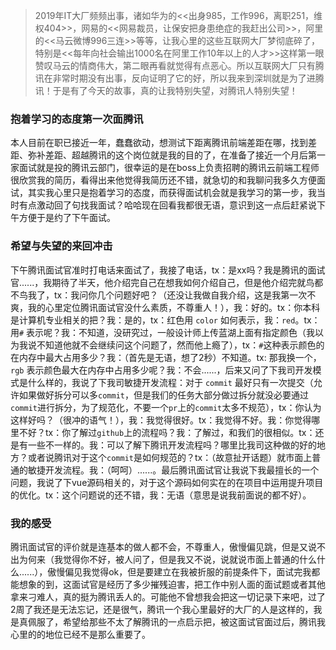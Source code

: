 > 2019年IT大厂频频出事，诸如华为的<<出身985，工作996，离职251，维权404>>，网易的<<网易裁员，让保安把身患绝症的我赶出公司>>，阿里的<<马云微博996三连>>等等，让我心里的这些互联网大厂梦彻底碎了，特别是<<每年向社会输出1000名在阿里工作10年以上的人才>>这样第一眼赞叹马云的情商伟大，第二眼再看就觉得有点恶心。所以互联网大厂只有腾讯在非常时期没有出事，反向证明了它的好，所以我来到深圳就是为了进腾讯！于是有了今天的故事，真的让我特别失望，对腾讯人特别失望！

### 抱着学习的态度第一次面腾讯

本人目前在职已接近一年，蠢蠢欲动，想测试下距离腾讯前端差距在哪，找到差距、弥补差距、超越腾讯的这个岗位就是我的目的了，在准备了接近一个月后第一家面试就是投的腾讯云部门，很幸运的是在boss上负责招聘的腾讯云前端工程师很欣赏我的简历，看得出来他觉得我简历还不错，就急切的和我聊问我多久方便面试，其实我心里只是抱着学习的态度，而获得面试机会就是我学习的第一步，我当时有点激动回了句找我面试？哈哈现在回看我都很无语，意识到这一点后赶紧说下午方便于是约了下午面试。

### 希望与失望的来回冲击

下午腾讯面试官准时打电话来面试了，我接了电话，tx：是xx吗？我是腾讯的面试官......，我期待了半天，他介绍完自己在想我如何介绍自己，但是他介绍完就鸟都不鸟我了，tx：我问你几个问题好吧？（还没让我做自我介绍，这是我第一次不爽，我的心里定位腾讯面试官没什么素质，不尊重人！），我：好的。tx：你本科是计算机专业相关的把？我：是的，tx：红色用 `color` 如何表示，我：`red`。tx：用`#` 表示呢？我：不知道，没研究过，一般设计师上传蓝湖上面有指定颜色（我以为我说不知道他就不会继续问这个问题了，然而他上瘾了），tx：`#`这种表示颜色的在内存中最大占用多少？我：（首先是无语，想了2秒）不知道。tx: 那我换一个，`rgb` 表示颜色最大在内存中占用多少呢？我：不会......，后来又问了下我司开发模式是什么样的，我说了下我司敏捷开发流程：对于 `commit` 最好只有一次提交（允许如果做好拆分可以多`commit`，但是我们的任务大部分做过拆分就没必要通过`commit`进行拆分，为了规范化，不要一个`pr`上的`commit`太多不规范），tx：你认为这样好吗？（很冲的语气！），我：我觉得很好。tx：我觉得不好。我：你觉得哪里不好？tx：你了解过`github`上的流程吗？我：了解过，和我们的很相似。tx：还是有一些不一样的。我：可以了解下腾讯开发流程吗？哪里比我司这种做的好的地方？或者说腾讯对于这个`commit`是如何规范的？tx：（故意扯开话题）就市面上普通的敏捷开发流程。我：（呵呵）......。最后腾讯面试官让我说下我最擅长的一个问题，我说了下vue源码相关的，对于这个源码如何实在的在项目中运用提升项目的优化。tx：这个问题说的还不错，我：无语（意思是说我前面说的都不好）。

### 我的感受

腾讯面试官的评价就是连基本的做人都不会，不尊重人，傲慢偏见跳，但是又说不出为何来（我觉得你不好，被人问了，但是我又不说，说就说市面上普通的什么什么......），傲慢偏见我觉得ok，但是要建立在我被折服的前提条件下，面试完我都能想象的到，这面试官是经历了多少摧残迫害，把工作中别人面的面试题或者其他拿来刁难人，真的挺为腾讯丢人的。可能他不曾想我会把这一切记录下来吧，过了2周了我还是无法忘记，还是很气，腾讯一个我心里最好的大厂的人是这样的，我是真佩服了，希望给那些不太了解腾讯的一点启示把，被这面试官面过后，腾讯我心里的的地位已经不是那么重要了。